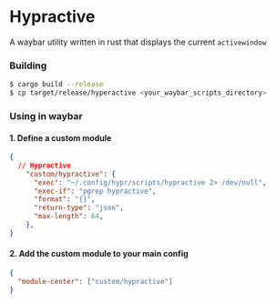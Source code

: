 # Hypractive

A waybar utility written in rust that displays the current `activewindow`

### Building

```bash
$ cargo build --release
$ cp target/release/hyperactive <your_waybar_scripts_directory>
```

### Using in waybar

#### 1. Define a custom module

```json
{
  // Hypractive
    "custom/hypractive": {
      "exec": "~/.config/hypr/scripts/hypractive 2> /dev/null",
      "exec-if": "pgrep hypractive",
      "format": "{}",
      "return-type": "json",
      "max-length": 64,
    },
}

```

#### 2. Add the custom module to your main config

```json
{
  "module-center": ["custom/hypractive"]
}
```
